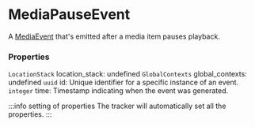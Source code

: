 # MediaPauseEvent
A [MediaEvent](/taxonomy/reference/events/MediaEvent) that's emitted after a media item pauses playback.

### Properties
`LocationStack` location_stack: undefined
`GlobalContexts` global_contexts: undefined
`uuid` id: Unique identifier for a specific instance of an event.
`integer` time: Timestamp indicating when the event was generated.

:::info setting of properties
The tracker will automatically set all the properties.
:::
